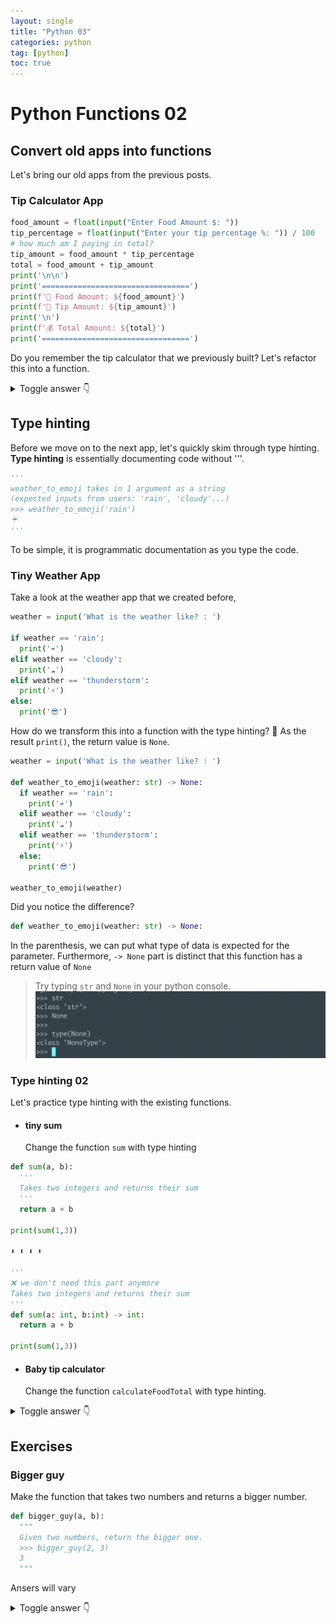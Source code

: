 ```yaml
---
layout: single
title: "Python 03"
categories: python
tag: [python]
toc: true
---
```


# Python Functions 02

## Convert old apps into functions

Let's bring our old apps from the previous posts.

### Tip Calculator App

```python
food_amount = float(input("Enter Food Amount $: "))
tip_percentage = float(input("Enter your tip percentage %: ")) / 100
# how much am I paying in total?
tip_amount = food_amount * tip_percentage
total = food_amount + tip_amount
print('\n\n')
print('=================================')
print(f'🍗 Food Amount: ${food_amount}')
print(f'💸 Tip Amount: ${tip_amount}')
print('\n')
print(f'💰 Total Amount: ${total}')
print('=================================')
```

Do you remember the tip calculator that we previously built? Let's refactor this into a function.

<details>
  <summary>Toggle answer 👇 </summary>
  <div markdown="1">

```python
food = float(input("Enter Food Amount $: "))
tip_percentage = float(input("Enter your tip percentage %: "))

def calculateFoodTotal(food, tip_percentage):
  tip = food * (tip_percentage / 100)
  total = food + tip
  print('\n\n')
  print('=================================')
  print(f'🍗 Food Amount: ${food}')
  print(f'💸 Tip Amount: ${tip}')
  print('\n')
  print(f'💰 Total Amount: ${total}')
  print('=================================')
  return total

calculateFoodTotal(food, tip_percentage)
```

  </div>
</details>

## Type hinting

Before we move on to the next app, let's quickly skim through type hinting. **Type hinting** is essentially documenting code without '''.

```python
'''
weather_to_emoji takes in 1 argument as a string
(expected inputs from users: 'rain', 'cloudy'...)
>>> weather_to_emoji('rain')
☔
'''
```

To be simple, it is programmatic documentation as you type the code.

### Tiny Weather App

Take a look at the weather app that we created before,

```python
weather = input('What is the weather like? : ')

if weather == 'rain':
  print('☔')
elif weather == 'cloudy':
  print('☁️')
elif weather == 'thunderstorm':
  print('⚡')
else:
  print('😎')
```

How do we transform this into a function with the type hinting?
🛑 As the result `print()`, the return value is `None`.

```python
weather = input('What is the weather like? : ')

def weather_to_emoji(weather: str) -> None:
  if weather == 'rain':
    print('☔')
  elif weather == 'cloudy':
    print('☁️')
  elif weather == 'thunderstorm':
    print('⚡')
  else:
    print('😎')

weather_to_emoji(weather)
```

Did you notice the difference?

```python
def weather_to_emoji(weather: str) -> None:
```

In the parenthesis, we can put what type of data is expected for the parameter. Furthermore, `-> None` part is distinct that this function has a return value of `None`

> Try typing `str` and `None` in your python console.
> ![Alt text](</images/2023-02-27-python_03/Screen Shot 2023-02-28 at 7.20.31 PM.png>)

### Type hinting 02

Let's practice type hinting with the existing functions.

- #### tiny sum
  Change the function `sum` with type hinting

```python
def sum(a, b):
  '''
  Takes two integers and returns their sum
  '''
  return a + b

print(sum(1,3))

⬇️ ⬇️ ⬇️ ⬇️

'''
❌ we don't need this part anymore
Takes two integers and returns their sum
'''
def sum(a: int, b:int) -> int:
  return a + b

print(sum(1,3))
```

- #### Baby tip calculator
  Change the function `calculateFoodTotal` with type hinting.

<details>
  <summary>Toggle answer 👇 </summary>
  <div markdown="1">

```python
food = float(input("Enter Food Amount $: "))
tip_percentage = float(input("Enter your tip percentage %: "))

def calculateFoodTotal(food: float, tip_percentage: int) -> float:
  tip = food * (tip_percentage / 100)
  total = food + tip
  print('\n\n')
  print('=================================')
  print(f'🍗 Food Amount: ${food}')
  print(f'💸 Tip Amount: ${tip}')
  print('\n')
  print(f'💰 Total Amount: ${total}')
  print('=================================')
  return total

calculateFoodTotal(food, tip_percentage)
```

  </div>
</details>

## Exercises

### Bigger guy

Make the function that takes two numbers and returns a bigger number.

```python
def bigger_guy(a, b):
  """
  Given two numbers, return the bigger one.
  >>> bigger_guy(2, 3)
  3
  """
```

Ansers will vary

<details>
  <summary>Toggle answer 👇 </summary>
  <div markdown="1">

```python
def bigger_guy(a: int, b: int) -> int:
  if a > b:
    return a
  else:
    return b
```

  </div>
</details>
